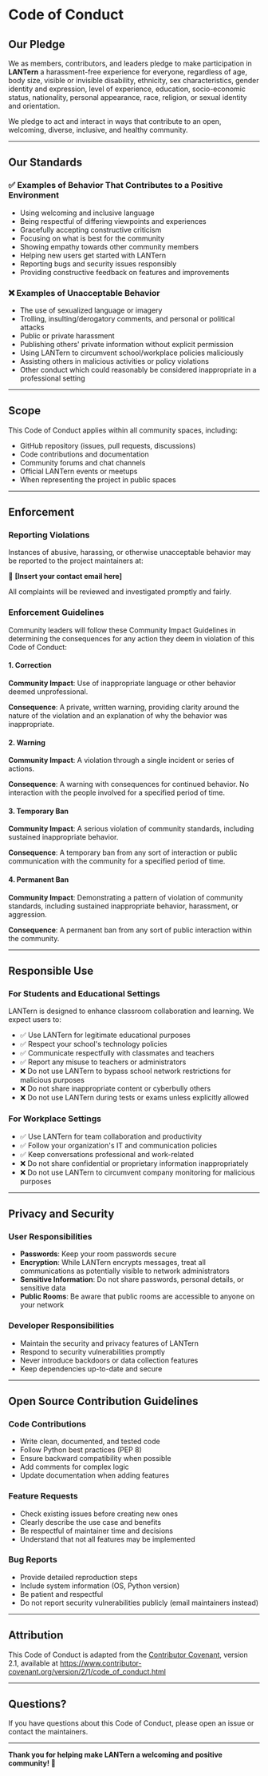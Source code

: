 # Code of Conduct

## Our Pledge

We as members, contributors, and leaders pledge to make participation in **LANTern** a harassment-free experience for everyone, regardless of age, body size, visible or invisible disability, ethnicity, sex characteristics, gender identity and expression, level of experience, education, socio-economic status, nationality, personal appearance, race, religion, or sexual identity and orientation.

We pledge to act and interact in ways that contribute to an open, welcoming, diverse, inclusive, and healthy community.

---

## Our Standards

### ✅ Examples of Behavior That Contributes to a Positive Environment

- Using welcoming and inclusive language
- Being respectful of differing viewpoints and experiences
- Gracefully accepting constructive criticism
- Focusing on what is best for the community
- Showing empathy towards other community members
- Helping new users get started with LANTern
- Reporting bugs and security issues responsibly
- Providing constructive feedback on features and improvements

### ❌ Examples of Unacceptable Behavior

- The use of sexualized language or imagery
- Trolling, insulting/derogatory comments, and personal or political attacks
- Public or private harassment
- Publishing others' private information without explicit permission
- Using LANTern to circumvent school/workplace policies maliciously
- Assisting others in malicious activities or policy violations
- Other conduct which could reasonably be considered inappropriate in a professional setting

---

## Scope

This Code of Conduct applies within all community spaces, including:

- GitHub repository (issues, pull requests, discussions)
- Code contributions and documentation
- Community forums and chat channels
- Official LANTern events or meetups
- When representing the project in public spaces

---

## Enforcement

### Reporting Violations

Instances of abusive, harassing, or otherwise unacceptable behavior may be reported to the project maintainers at:

📧 **[Insert your contact email here]**

All complaints will be reviewed and investigated promptly and fairly.

### Enforcement Guidelines

Community leaders will follow these Community Impact Guidelines in determining the consequences for any action they deem in violation of this Code of Conduct:

#### 1. Correction
**Community Impact**: Use of inappropriate language or other behavior deemed unprofessional.

**Consequence**: A private, written warning, providing clarity around the nature of the violation and an explanation of why the behavior was inappropriate.

#### 2. Warning
**Community Impact**: A violation through a single incident or series of actions.

**Consequence**: A warning with consequences for continued behavior. No interaction with the people involved for a specified period of time.

#### 3. Temporary Ban
**Community Impact**: A serious violation of community standards, including sustained inappropriate behavior.

**Consequence**: A temporary ban from any sort of interaction or public communication with the community for a specified period of time.

#### 4. Permanent Ban
**Community Impact**: Demonstrating a pattern of violation of community standards, including sustained inappropriate behavior, harassment, or aggression.

**Consequence**: A permanent ban from any sort of public interaction within the community.

---

## Responsible Use

### For Students and Educational Settings

LANTern is designed to enhance classroom collaboration and learning. We expect users to:

- ✅ Use LANTern for legitimate educational purposes
- ✅ Respect your school's technology policies
- ✅ Communicate respectfully with classmates and teachers
- ✅ Report any misuse to teachers or administrators
- ❌ Do not use LANTern to bypass school network restrictions for malicious purposes
- ❌ Do not share inappropriate content or cyberbully others
- ❌ Do not use LANTern during tests or exams unless explicitly allowed

### For Workplace Settings

- ✅ Use LANTern for team collaboration and productivity
- ✅ Follow your organization's IT and communication policies
- ✅ Keep conversations professional and work-related
- ❌ Do not share confidential or proprietary information inappropriately
- ❌ Do not use LANTern to circumvent company monitoring for malicious purposes

---

## Privacy and Security

### User Responsibilities

- **Passwords**: Keep your room passwords secure
- **Encryption**: While LANTern encrypts messages, treat all communications as potentially visible to network administrators
- **Sensitive Information**: Do not share passwords, personal details, or sensitive data
- **Public Rooms**: Be aware that public rooms are accessible to anyone on your network

### Developer Responsibilities

- Maintain the security and privacy features of LANTern
- Respond to security vulnerabilities promptly
- Never introduce backdoors or data collection features
- Keep dependencies up-to-date and secure

---

## Open Source Contribution Guidelines

### Code Contributions

- Write clean, documented, and tested code
- Follow Python best practices (PEP 8)
- Ensure backward compatibility when possible
- Add comments for complex logic
- Update documentation when adding features

### Feature Requests

- Check existing issues before creating new ones
- Clearly describe the use case and benefits
- Be respectful of maintainer time and decisions
- Understand that not all features may be implemented

### Bug Reports

- Provide detailed reproduction steps
- Include system information (OS, Python version)
- Be patient and respectful
- Do not report security vulnerabilities publicly (email maintainers instead)

---

## Attribution

This Code of Conduct is adapted from the [Contributor Covenant](https://www.contributor-covenant.org), version 2.1, available at https://www.contributor-covenant.org/version/2/1/code_of_conduct.html

---

## Questions?

If you have questions about this Code of Conduct, please open an issue or contact the maintainers.

---

**Thank you for helping make LANTern a welcoming and positive community! 🔦**
